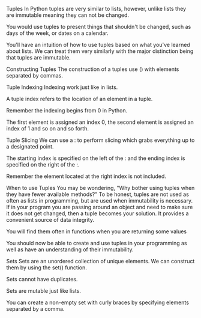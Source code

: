 Tuples
In Python tuples are very similar to lists, however, unlike lists they are immutable meaning they can not be changed.

You would use tuples to present things that shouldn't be changed, such as days of the week, or dates on a calendar.

You'll have an intuition of how to use tuples based on what you've learned about lists. We can treat them very similarly with the major distinction being that tuples are immutable.

Constructing Tuples
The construction of a tuples use () with elements separated by commas.


Tuple Indexing
Indexing work just like in lists.

A tuple index refers to the location of an element in a tuple.

Remember the indexing begins from 0 in Python.

The first element is assigned an index 0, the second element is assigned an index of 1 and so on and so forth.


Tuple Slicing
We can use a : to perform slicing which grabs everything up to a designated point.

The starting index is specified on the left of the : and the ending index is specified on the right of the :.

Remember the element located at the right index is not included.




When to use Tuples
You may be wondering, "Why bother using tuples when they have fewer available methods?" To be honest, tuples are not used as often as lists in programming, but are used when immutability is necessary. If in your program you are passing around an object and need to make sure it does not get changed, then a tuple becomes your solution. It provides a convenient source of data integrity.

You will find them often in functions when you are returning some values

You should now be able to create and use tuples in your programming as well as have an understanding of their immutability.




Sets
Sets are an unordered collection of unique elements. We can construct them by using the set() function.

Sets cannot have duplicates.

Sets are mutable just like lists.

You can create a non-empty set with curly braces by specifying elements separated by a comma.
